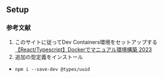 ## Setup
### 参考文献
1. このサイトに従ってDev Containers環境をセットアップする
[【React/Typescript】Dockerでマニュアル環境構築 2023](https://zenn.dev/masterak/articles/react-typescript-2023)
2. 追加の型定義をインストール
- `npm i --save-dev @types/uuid`